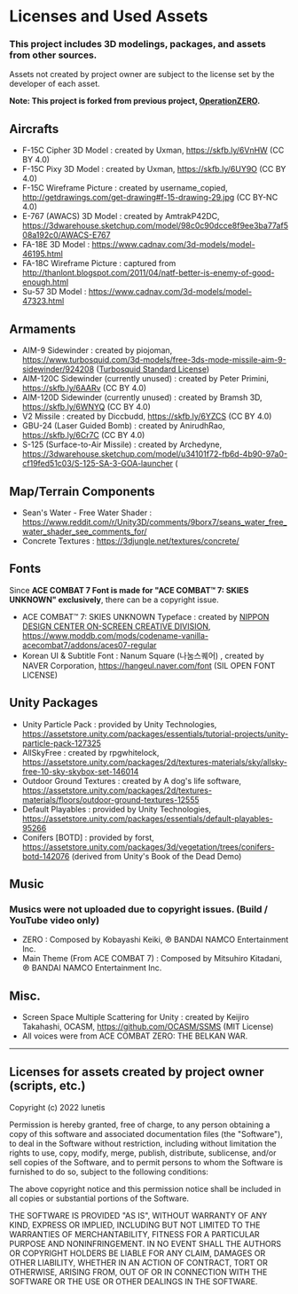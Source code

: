 # Licenses and Used Assets

### This project includes 3D modelings, packages, and assets from other sources.

Assets not created by project owner are subject to the license set by the developer of each asset.

**Note: This project is forked from previous project, [OperationZERO](https://github.com/lunetis/OperationZERO).**

## Aircrafts

- F-15C Cipher 3D Model : created by Uxman, https://skfb.ly/6VnHW (CC BY 4.0)
- F-15C Pixy 3D Model : created by Uxman, https://skfb.ly/6UY9O (CC BY 4.0)
- F-15C Wireframe Picture : created by username_copied, http://getdrawings.com/get-drawing#f-15-drawing-29.jpg (CC BY-NC 4.0)
- E-767 (AWACS) 3D Model : created by AmtrakP42DC, https://3dwarehouse.sketchup.com/model/98c0c90dcce8f9ee3ba77af508a192c0/AWACS-E767
- FA-18E 3D Model : https://www.cadnav.com/3d-models/model-46195.html
- FA-18C Wireframe Picture : captured from http://thanlont.blogspot.com/2011/04/natf-better-is-enemy-of-good-enough.html
- Su-57 3D Model : https://www.cadnav.com/3d-models/model-47323.html

## Armaments

- AIM-9 Sidewinder : created by piojoman, https://www.turbosquid.com/3d-models/free-3ds-mode-missile-aim-9-sidewinder/924208 ([Turbosquid Standard License](https://blog.turbosquid.com/turbosquid-3d-model-license/))
- AIM-120C Sidewinder (currently unused) : created by Peter Primini, https://skfb.ly/6AARv (CC BY 4.0)
- AIM-120D Sidewinder (currently unused) : created by Bramsh 3D, https://skfb.ly/6WNYQ (CC BY 4.0)
- V2 Missile : created by Diccbudd, https://skfb.ly/6YZCS (CC BY 4.0)
- GBU-24 (Laser Guided Bomb) : created by AnirudhRao, https://skfb.ly/6Cr7C (CC BY 4.0)
- S-125 (Surface-to-Air Missile) : created by Archedyne, https://3dwarehouse.sketchup.com/model/u34101f72-fb6d-4b90-97a0-cf19fed51c03/S-125-SA-3-GOA-launcher (

## Map/Terrain Components

- Sean's Water - Free Water Shader : https://www.reddit.com/r/Unity3D/comments/9borx7/seans_water_free_water_shader_see_comments_for/
- Concrete Textures : https://3djungle.net/textures/concrete/

## Fonts

Since **ACE COMBAT 7 Font is made for "ACE COMBAT™ 7: SKIES UNKNOWN" exclusively**, there can be a copyright issue.
- ACE COMBAT™ 7: SKIES UNKNOWN Typeface : created by [NIPPON DESIGN CENTER ON-SCREEN CREATIVE DIVISION](https://ndcosd.jp/ace-combat-7-skies-unknown), https://www.moddb.com/mods/codename-vanilla-acecombat7/addons/aces07-regular
- Korean UI & Subtitle Font : Nanum Square (나눔스퀘어) , created by NAVER Corporation, https://hangeul.naver.com/font (SIL OPEN FONT LICENSE)

## Unity Packages

- Unity Particle Pack : provided by Unity Technologies, https://assetstore.unity.com/packages/essentials/tutorial-projects/unity-particle-pack-127325
- AllSkyFree : created by rpgwhitelock, https://assetstore.unity.com/packages/2d/textures-materials/sky/allsky-free-10-sky-skybox-set-146014
- Outdoor Ground Textures : created by A dog's life software, https://assetstore.unity.com/packages/2d/textures-materials/floors/outdoor-ground-textures-12555
- Default Playables : provided by Unity Technologies, https://assetstore.unity.com/packages/essentials/default-playables-95266
- Conifers [BOTD] : provided by forst, https://assetstore.unity.com/packages/3d/vegetation/trees/conifers-botd-142076 (derived from Unity's Book of the Dead Demo)

## Music

### Musics were not uploaded due to copyright issues. (Build / YouTube video only)

- ZERO : Composed by Kobayashi Keiki, ℗ BANDAI NAMCO Entertainment Inc.
- Main Theme (From ACE COMBAT 7) : Composed by Mitsuhiro Kitadani, ℗ BANDAI NAMCO Entertainment Inc.

## Misc.

- Screen Space Multiple Scattering for Unity : created by Keijiro Takahashi, OCASM, https://github.com/OCASM/SSMS (MIT License)
- All voices were from ACE COMBAT ZERO: THE BELKAN WAR.

---

## Licenses for assets created by project owner (scripts, etc.)

Copyright (c) 2022 lunetis

Permission is hereby granted, free of charge, to any person obtaining a copy of this software and associated documentation files (the "Software"), to deal in the Software without restriction, including without limitation the rights to use, copy, modify, merge, publish, distribute, sublicense, and/or sell copies of the Software, and to permit persons to whom the Software is furnished to do so, subject to the following conditions:

The above copyright notice and this permission notice shall be included in all copies or substantial portions of the Software.

THE SOFTWARE IS PROVIDED "AS IS", WITHOUT WARRANTY OF ANY KIND, EXPRESS OR IMPLIED, INCLUDING BUT NOT LIMITED TO THE WARRANTIES OF MERCHANTABILITY, FITNESS FOR A PARTICULAR PURPOSE AND NONINFRINGEMENT. IN NO EVENT SHALL THE AUTHORS OR COPYRIGHT HOLDERS BE LIABLE FOR ANY CLAIM, DAMAGES OR OTHER LIABILITY, WHETHER IN AN ACTION OF CONTRACT, TORT OR OTHERWISE, ARISING FROM, OUT OF OR IN CONNECTION WITH THE SOFTWARE OR THE USE OR OTHER DEALINGS IN THE SOFTWARE.

